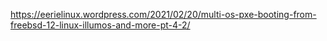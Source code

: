 https://eerielinux.wordpress.com/2021/02/20/multi-os-pxe-booting-from-freebsd-12-linux-illumos-and-more-pt-4-2/